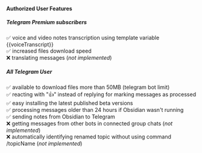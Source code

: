 #### Authorized User Features

##### Telegram Premium subscribers

✅ voice and video notes transcription using template variable {{voiceTranscript}}<br/>
✅ increased files download speed<br/>
❌ translating messages (_not implemented_)<br/>

##### All Telegram User

✅ available to download files more than 50MB (telegram bot limit) <br/>
✅ reacting with "👍" instead of replying for marking messages as processed<br/>
✅ easy installing the latest published beta versions<br/>
✅ processing messages older than 24 hours if Obsidian wasn't running<br/>
✅ sending notes from Obsidian to Telegram<br/>
❌ getting messages from other bots in connected group chats (_not implemented_)<br/>
❌ automatically identifying renamed topic without using command /topicName (_not implemented_)<br/>
